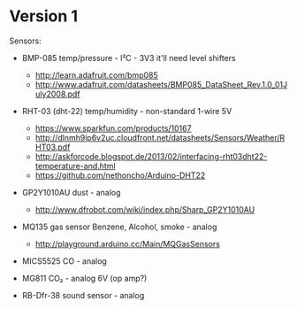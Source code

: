 Version 1
=========


Sensors:

* BMP-085          temp/pressure - I²C - 3V3 it'll need level shifters
    + http://learn.adafruit.com/bmp085
    + http://www.adafruit.com/datasheets/BMP085_DataSheet_Rev.1.0_01July2008.pdf

* RHT-03 (dht-22)  temp/humidity - non-standard 1-wire 5V
    + https://www.sparkfun.com/products/10167
    + http://dlnmh9ip6v2uc.cloudfront.net/datasheets/Sensors/Weather/RHT03.pdf
    + http://askforcode.blogspot.de/2013/02/interfacing-rht03dht22-temperature-and.html
    + https://github.com/nethoncho/Arduino-DHT22

* GP2Y1010AU       dust - analog
    + http://www.dfrobot.com/wiki/index.php/Sharp_GP2Y1010AU

* MQ135            gas sensor Benzene, Alcohol, smoke - analog
    + http://playground.arduino.cc/Main/MQGasSensors

* MICS5525         CO - analog
* MG811            CO₂ - analog 6V (op amp?)
* RB-Dfr-38        sound sensor - analog

